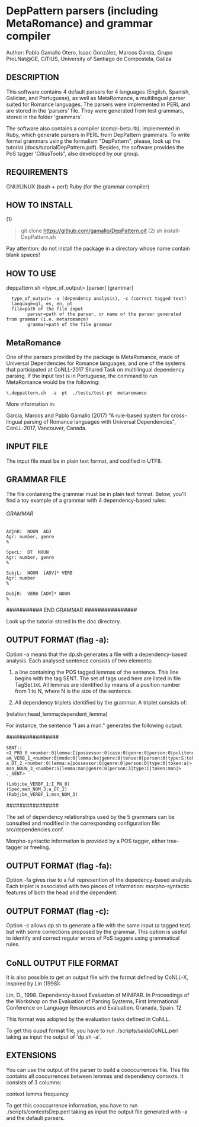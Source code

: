 # DepPattern parsers (including MetaRomance) and grammar compiler

Author: 
Pablo Gamallo Otero, Isaac González, Marcos Garcia, 
Grupo ProLNat@GE, CiTIUS, 
University of Santiago de Compostela, 
Galiza


## DESCRIPTION
This software contains 4 default parsers for 4 languages (English, Spanish, Galician, and Portuguese), as well as MetaRomance, a multilingual parser suited for Romance languages. The parsers were implemented in PERL and are stored in the 'parsers' file. They were generated from test grammars, stored in the folder 'grammars'. 

The software also contains a compiler (compi-beta.rb), implemented in Ruby, which generate parsers in PERL from DepPattern grammars. To write formal grammars using the formalism "DepPattern", please, look up the tutorial (docs/tutorialDepPattern.pdf).
Besides, the software provides the PoS tagger 'CitiusTools", also developed by our group.


## REQUIREMENTS
GNU/LINUX (bash + perl)
Ruby (for the grammar compiler) 


## HOW TO INSTALL

(1)
> git clone https://github.com/gamallo/DepPattern.git
(2)
> sh install-DepPattern.sh

Pay attention: do not install the package in a directory whose name contain blank spaces!

## HOW TO USE

deppattern.sh  <type_of_output> <lang> <file> [parser] [grammar]

      type_of_output= -a (dependency analysis), -c (correct tagged text)
      language=gl, es, en, pt
      file=path of the file input
            parser=path of the parser, or name of the parser generated from grammar (i.e. metaromance)
            grammar=path of the file grammar



## MetaRomance
One of the parsers provided by the package is MetaRomance, made of Universal Dependencies for Romance languages, and one of the systems that participated at CoNLL-2017 Shared Task on multilingual dependency parsing. If the input text is in Portuguese, the command to run MetaRomance would be the following:

    \.deppattern.sh  -a  pt  ./tests/test-pt  metaromance

More information in:

Garcia, Marcos and Pablo Gamallo (2017) "A rule-based system for cross-lingual parsing of Romance languages with Universal Dependencies", ConLL-2017, Vancouver, Canada.


## INPUT FILE
The input file must be in plain text format, and codified in UTF8.


## GRAMMAR FILE
The file containing the grammar must be in plain text format. 
Below, you'll find a toy example of a grammar with 4 dependency-based rules:


###### GRAMMAR #########
```
AdjnR:  NOUN  ADJ
Agr: number, genre
%

SpecL:  DT  NOUN 
Agr: number, genre
%

SubjL:  NOUN  [ADV]* VERB
Agr: number
%

DobjR:  VERB [ADV]* NOUN
%
```
########### END GRAMMAR ################

Look up the tutorial stored in the doc directory.


## OUTPUT FORMAT (flag -a):
Option -a means that the dp.sh generates a file with a dependency-based analysis. Each analysed sentence consists of two elements:

1. a line containing the POS tagged lemmas of the sentence. This line begins with the tag SENT. The set of tags used here are listed in file TagSet.txt. All lemmas are identified by means of a position number from 1 to N, where N is the size of the sentence.

2. All dependency triplets identified by the grammar. A triplet consists of:

(relation;head_lemma;dependent_lemma)

For instance, the sentence "I am a man." generates the following output:

################
```
SENT::<I_PRO_0_<number:0|lemma:I|possessor:0|case:0|genre:0|person:0|politeness:0|type:P|token:I|> am_VERB_1_<number:0|mode:0|lemma:be|genre:0|tense:0|person:0|type:S|token:am|> a_DT_2_<number:0|lemma:a|possessor:0|genre:0|person:0|type:0|token:a|> man_NOUN_3_<number:S|lemma:man|genre:0|person:3|type:C|token:man|> ._SENT>

(Lobj;be_VERBF_1;I_PN_0)
(Spec;man_NOM_3;a_DT_2)
(Robj;be_VERBF_1;man_NOM_3)
```
################

The set of dependency relationships used by the 5 grammars can be consulted and modified in the corresponding configuration file: src/dependencies.conf.

Morpho-syntactic information is provided by a POS tagger, either tree-tagger or freeling. 

## OUTPUT FORMAT (flag -fa):
Option -fa gives rise to a full represention of the depedency-based analysis. Each triplet is associated with two pieces of information: morpho-syntactic features of both the head and the dependent. 


## OUTPUT FORMAT (flag -c):
Option -c allows dp.sh to generate a file with the same input (a tagged text) but with some corrections proposed by the grammar. This option is useful to identify and correct regular errors of PoS taggers using grammatical rules. 


## CoNLL OUTPUT FILE FORMAT
It is also possible to get an output file with the format defined by CoNLL-X, inspired by Lin (1998):

Lin, D., 1998. Dependency-based Evaluation of MINIPAR. In Proceedings of the Workshop on the Evaluation of Parsing Systems, First International Conference on Language Resources and Evaluation. Granada, Spain. 12

This format was adopted by the evaluation tasks defined in CoNLL.

To get this ouput format file, you have to run ./scripts/saidaCoNLL.perl taking as input the output of 'dp.sh -a'. 



## EXTENSIONS
You can use the output of the parser to build a cooccurrences file. This file contains all coocurrences between lemmas and dependency contexts. It consists of 3 columns:

context	lemma frequency

To get this cooccurrence information, you have to run ./scripts/contextsDep.perl taking as input the output file generated with -a and the default parsers. 

	
